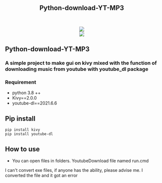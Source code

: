 <h2 align="center">Python-download-YT-MP3</h2>
<br>

<p align="center">
 <a href="#" align="center"><img src="https://github.com/watchakorn-18k/Python-download-YT-MP3/blob/master/logo_title.png"/></a> 
  <br>
<a href="#" align="center"><img src="https://img.shields.io/github/languages/code-size/watchakorn-18k/Python-download-YT-MP3"/></a>
</p>

## Python-download-YT-MP3
### A simple project to make gui on kivy mixed with the function of downloading music from youtube with youtube_dl package

### Requirement
- python 3.8 ++
- Kivy==2.0.0
- youtube-dl==2021.6.6

## Pip install 
```
pip install kivy
pip install youtube-dl
```

## How to use
- You can open files in folders. YoutubeDownload file named run.cmd

I can't convert exe files, if anyone has the ability, please advise me. I converted the file and it got an error